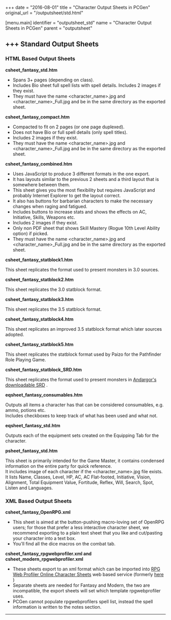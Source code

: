+++
date = "2016-08-01"
title = "Character Output Sheets in PCGen"
original_url = "/outputsheet/std.html"

[menu.main]
    identifier = "outputsheet_std"
    name = "Character Output Sheets in PCGen"
    parent = "outputsheet"
    
+++
Standard Output Sheets
----------------------

### HTML Based Output Sheets

**csheet\_fantasy\_std.htm**

-   Spans 3+ pages (depending on class).
-   Includes Bio sheet full spell lists with spell details. Includes 2
    images if they exist.
-   They must have the name &lt;character\_name&gt;.jpg and
    &lt;character\_name&gt;\_Full.jpg and be in the same directory as
    the exported sheet.

**csheet\_fantasy\_compact.htm**

-   Compacted to fit on 2 pages (or one page duplexed).
-   Does not have Bio or full spell details (only spell titles).
-   Includes 2 images if they exist.
-   They must have the name &lt;character\_name&gt;.jpg and
    &lt;character\_name&gt;\_Full.jpg and be in the same directory as
    the exported sheet.

**csheet\_fantasy\_combined.htm**

-   Uses JavaScript to produce 3 different formats in the one export.
-   It has layouts similar to the previous 2 sheets and a third layout
    that is somewhere between them.
-   This sheet gives you the most flexibility but requires JavaScript
    and probably Internet Explorer to get the layout correct.
-   It also has buttons for barbarian characters to make the necessary
    changes when raging and fatigued.
-   Includes buttons to increase stats and shows the effects on AC,
    Initiative, Skills, Weapons etc.
-   Includes 2 images if they exist.
-   Only non PDF sheet that shows Skill Mastery (Rogue 10th Level
    Ability option) if picked.
-   They must have the name &lt;character\_name&gt;.jpg and
    &lt;character\_name&gt;\_Full.jpg and be in the same directory as
    the exported sheet.

**csheet\_fantasy\_statblock1.htm**

This sheet replicates the format used to present monsters in 3.0
sources.

**csheet\_fantasy\_statblock2.htm**

This sheet replicates the 3.0 statblock format.

**csheet\_fantasy\_statblock3.htm**

This sheet replicates the 3.5 statblock format.

**csheet\_fantasy\_statblock4.htm**

This sheet replicates an improved 3.5 statblock format which later
sources adopted.

**csheet\_fantasy\_statblock5.htm**

This sheet replicates the statblock format used by Paizo for the
Pathfinder Role Playing Game.

**csheet\_fantasy\_statblock\_SRD.htm**

This sheet replicates the format used to present monsters in [Andargor's
downloadable SRD](http://www.andargor.com/) .

**eqsheet\_fantasy\_consumables.htm**

Outputs all items a character has that can be considered consumables,
e.g. ammo, potions etc.\
 Includes checkboxes to keep track of what has been used and what not.

**eqsheet\_fantasy\_std.htm**

Outputs each of the equipment sets created on the Equipping Tab for the
character.

**psheet\_fantasy\_std.htm**

This sheet is primarily intended for the Game Master, it contains
condensed information on the entire party for quick reference.\
 It includes image of each character if the &lt;character\_name&gt;.jpg
file exists.\
 It lists Name, Classes, Level, HP, AC, AC Flat-footed, Initiative,
Vision, Alignment, Total Equipment Value, Fortitude, Reflex, Will,
Search, Spot, Listen and Languages.

### XML Based Output Sheets

**csheet\_fantasy\_OpenRPG.xml**

-   This sheet is aimed at the button-pushing macro-loving set of
    OpenRPG users; for those that prefer a less interactive character
    sheet, we recommend exporting to a plain text sheet that you like
    and cut/pasting your character into a text box.
-   You'll find all the dice macros on the combat tab.

**csheet\_fantasy\_rpgwebprofiler.xml and
csheet\_modern\_rpgwebprofiler.xml**

-   These sheets export to an xml format which can be imported into [RPG
    Web Profiler Online Character
    Sheets](http://www.myth-weavers.com/sheetindex.php) web based
    service (formerly [here](http://www.rpgwebprofiler.net/) )
-   Separate sheets are needed for Fantasy and Modern, the two are
    incompatible, the export sheets will set which template
    rpgwebprofiler uses.
-   PCGen cannot populate rpgwebprofilers spell list, instead the spell
    information is written to the notes section.

------------------------------------------------------------------------



